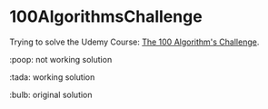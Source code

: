 # 100AlgorithmsChallenge


<p>Trying to solve the Udemy Course:
<a href='https://www.udemy.com/course/100-algorithms-challenge'>The 100 Algorithm's Challenge</a>.

 <p>:poop: not working solution</p>
 <p>:tada: working solution</p>
 <p>:bulb: original solution</p>
